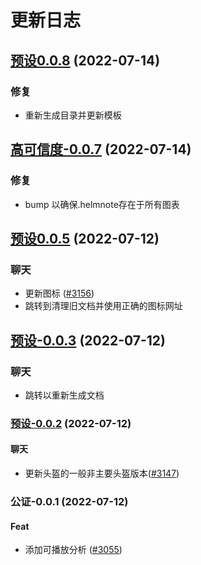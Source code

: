 # 更新日志


## [预设0.0.8](https://github.com/truecharts/apps/compare/plausible-0.0.7...plausible-0.0.8) (2022-07-14)

### 修复

- 重新生成目录并更新模板



## [高可信度-0.0.7](https://github.com/truecharts/apps/compare/plausible-0.0.5...plausible-0.0.7) (2022-07-14)

### 修复

- bump 以确保.helmnote存在于所有图表



## [预设0.0.5](https://github.com/truecharts/apps/compare/plausible-0.0.3...plausible-0.0.5) (2022-07-12)

### 聊天

- 更新图标 ([#3156](https://github.com/truecharts/apps/issues/3156))
- 跳转到清理旧文档并使用正确的图标网址



## [预设-0.0.3](https://github.com/truecharts/apps/compare/plausible-0.0.2...plausible-0.0.3) (2022-07-12)

### 聊天

- 跳转以重新生成文档



<a name="plausible-0.0.2"></a>

### [预设-0.0.2](https://github.com/truecharts/apps/compare/plausible-0.0.1...plausible-0.0.2) (2022-07-12)

#### 聊天

* 更新头盔的一般非主要头盔版本([#3147](https://github.com/truecharts/apps/issues/3147))



<a name="plausible-0.0.1"></a>

### 公证-0.0.1 (2022-07-12)

#### Feat

* 添加可播放分析 ([#3055](https://github.com/truecharts/apps/issues/3055))

